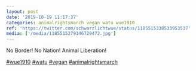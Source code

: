```yaml
---
layout: post
date: '2019-10-19 11:17:37'
categories: animalrightsmarch vegan watu wue1910
ref: 'https://twitter.com/schwarzlichtwue/status/1185515338533953537'
media: ['/media/1185515279146729472.jpg']
---
```

No Border! No Nation! Animal Liberation!

[#wue1910](/t/wue1910) [#watu](/t/watu) [#vegan](/t/vegan) [#animalrightsmarch](/t/animalrightsmarch) 